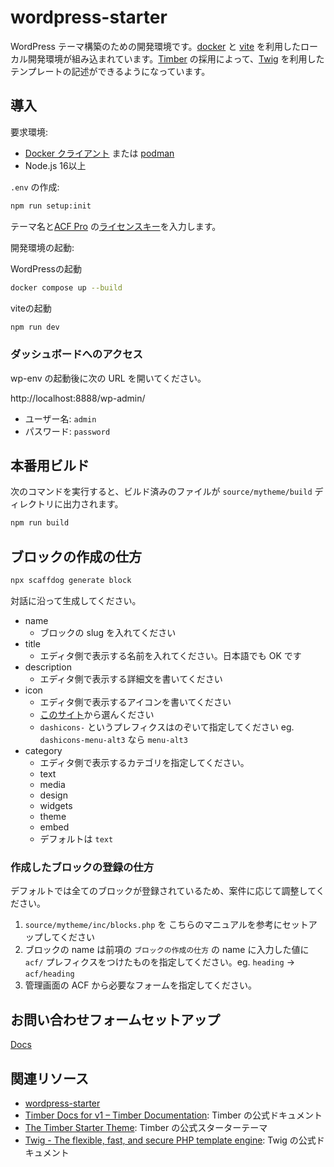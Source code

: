 # wordpress-starter

WordPress テーマ構築のための開発環境です。[docker](https://www.docker.com/ja-jp/) と [vite](https://ja.vitejs.dev/) を利用したローカル開発環境が組み込まれています。[Timber](https://upstatement.com/timber/) の採用によって、[Twig](https://twig.symfony.com/) を利用したテンプレートの記述ができるようになっています。

## 導入

要求環境:

- [Docker クライアント](https://hub.docker.com/editions/community/docker-ce-desktop-mac/) または [podman](https://podman.io/)
- Node.js 16以上

`.env` の作成:

```bash
npm run setup:init
```

テーマ名と[ACF Pro](https://www.advancedcustomfields.com/pro/) の[ライセンスキー](https://www.advancedcustomfields.com/resources/how-to-activate/)を入力します。

開発環境の起動:

WordPressの起動

```bash
docker compose up --build
```

viteの起動

```bash
npm run dev
```

### ダッシュボードへのアクセス

wp-env の起動後に次の URL を開いてください。

http://localhost:8888/wp-admin/

- ユーザー名: `admin`
- パスワード: `password`

## 本番用ビルド

次のコマンドを実行すると、ビルド済みのファイルが `source/mytheme/build` ディレクトリに出力されます。

```bash
npm run build
```

## ブロックの作成の仕方

```bash
npx scaffdog generate block
```

対話に沿って生成してください。

- name
  - ブロックの slug を入れてください
- title
  - エディタ側で表示する名前を入れてください。日本語でも OK です
- description
  - エディタ側で表示する詳細文を書いてください
- icon
  - エディタ側で表示するアイコンを書いてください
  - [このサイト](https://developer.wordpress.org/resource/dashicons/)から選んください
  - `dashicons-` というプレフィクスはのぞいて指定してください eg. `dashicons-menu-alt3` なら `menu-alt3`
- category
  - エディタ側で表示するカテゴリを指定してください。
  - text
  - media
  - design
  - widgets
  - theme
  - embed
  - デフォルトは `text`

### 作成したブロックの登録の仕方

デフォルトでは全てのブロックが登録されているため、案件に応じて調整してください。

1. `source/mytheme/inc/blocks.php` を こちらのマニュアルを参考にセットアップしてください
2. ブロックの name は前項の `ブロックの作成の仕方` の name に入力した値に `acf/` プレフィクスをつけたものを指定してください。eg. `heading` → `acf/heading`
3. 管理画面の ACF から必要なフォームを指定してください。

## お問い合わせフォームセットアップ

[Docs](./source/mytheme/inc/formApp/README.md)

## 関連リソース

- [wordpress-starter](https://github.com/yuheiy/wordpress-starter) 
- [Timber Docs for v1 – Timber Documentation](https://timber.github.io/docs/): Timber の公式ドキュメント
- [The Timber Starter Theme](https://github.com/timber/starter-theme): Timber の公式スターターテーマ
- [Twig - The flexible, fast, and secure PHP template engine](https://twig.symfony.com/): Twig の公式ドキュメント

